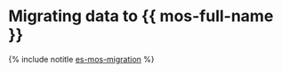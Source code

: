 # Migrating data to {{ mos-full-name }}

{% include notitle [es-mos-migration](../../_tutorials/dataplatform/es-mos-migration.md) %}
